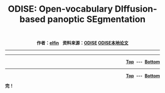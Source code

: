 <p>
    <center><h1>ODISE: Open-vocabulary DIffusion-based panoptic SEgmentation</h1></center>
	<br />
    <p name="top" id="top" align="center">
        <b>作者：</b><b><a href="">elfin</a></b>&nbsp;&nbsp;
        <b>资料来源：<a href="https://arxiv.org/pdf/2303.04803.pdf">ODISE</a> <a href="https://arxiv.org/pdf/2303.04803.pdf">ODISE本地论文</a></b>
	</p>
</p>


---


---

<p align="right">
    <b><a href="#top">Top</a></b>
	&nbsp;<b>---</b>&nbsp;
	<b><a href="#bottom">Bottom</a></b>
</p>



---

<p align="right">
    <b><a href="#top">Top</a></b>
	&nbsp;<b>---</b>&nbsp;
	<b><a href="#bottom">Bottom</a></b>
</p>


<p id="bottom" name="bottom">
	<b>完！</b>
</p>
